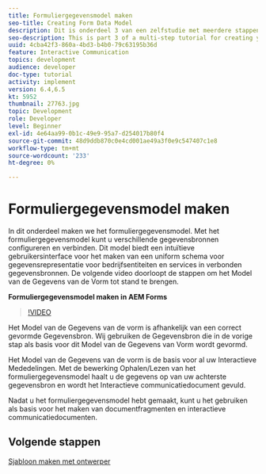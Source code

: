 ```yaml
---
title: Formuliergegevensmodel maken
seo-title: Creating Form Data Model
description: Dit is onderdeel 3 van een zelfstudie met meerdere stappen voor het maken van uw eerste interactieve communicatiedocument. In dit onderdeel maken we het formuliergegevensmodel. Het Model van de Gegevens van de vorm staat u toe om met ongelijksoortige gegevensbronnen te vormen en te verbinden.Het verstrekt een intuïtieve gebruikersinterface om een verenigd schema van de gegevensvertegenwoordiging van bedrijfsentiteiten en de diensten over verbonden gegevensbronnen tot stand te brengen.De volgende video loopt door de stappen om het Model van de Gegevens van de Vorm tot stand te brengen.
seo-description: This is part 3 of a multi-step tutorial for creating your first interactive communications document. In this part, we will create Form Data Model. Form Data Model allows you to configure and connect to disparate data sources.It provides an intuitive user interface to create a unified data representation schema of business entities and services across connected data sources. The following video walks through the steps to create Form Data Model.
uuid: 4cba42f3-860a-4bd3-b4b0-79c63195b36d
feature: Interactive Communication
topics: development
audience: developer
doc-type: tutorial
activity: implement
version: 6.4,6.5
kt: 5952
thumbnail: 27763.jpg
topic: Development
role: Developer
level: Beginner
exl-id: 4e64aa99-0b1c-49e9-95a7-d254017b80f4
source-git-commit: 48d9ddb870c0e4cd001ae49a3f0e9c547407c1e8
workflow-type: tm+mt
source-wordcount: '233'
ht-degree: 0%

---
```


# Formuliergegevensmodel maken

In dit onderdeel maken we het formuliergegevensmodel. Met het formuliergegevensmodel kunt u verschillende gegevensbronnen configureren en verbinden. Dit model biedt een intuïtieve gebruikersinterface voor het maken van een uniform schema voor gegevensrepresentatie voor bedrijfsentiteiten en services in verbonden gegevensbronnen. De volgende video doorloopt de stappen om het Model van de Gegevens van de Vorm tot stand te brengen.

**Formuliergegevensmodel maken in AEM Forms**

>[!VIDEO](https://video.tv.adobe.com/v/27763?quality=12&learn=on)

Het Model van de Gegevens van de vorm is afhankelijk van een correct gevormde Gegevensbron. Wij gebruiken de Gegevensbron die in de vorige stap als basis voor dit Model van de Gegevens van Vorm wordt gevormd.

Het Model van de Gegevens van de vorm is de basis voor al uw Interactieve Mededelingen. Met de bewerking Ophalen/Lezen van het formuliergegevensmodel haalt u de gegevens op van uw achterste gegevensbron en wordt het Interactieve communicatiedocument gevuld.

Nadat u het formuliergegevensmodel hebt gemaakt, kunt u het gebruiken als basis voor het maken van documentfragmenten en interactieve communicatiedocumenten.

## Volgende stappen

[Sjabloon maken met ontwerper](./create-xdp-layout-using-forms-designer.md)
